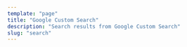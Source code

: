 ```yaml
---
template: "page"
title: "Google Custom Search"
description: "Search results from Google Custom Search"
slug: "search"
---
```


<script async src="https://cse.google.com/cse.js?cx=001989067992894107395:bqxk4ijd5_s"></script>
<div class="gcse-search"></div>